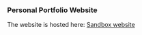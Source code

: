 ### Personal Portfolio Website

The website is hosted here: [Sandbox website](https://mathias1601.github.io/Sandbox/#/Home)
